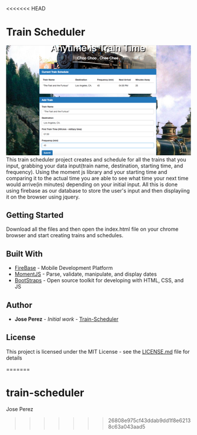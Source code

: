 <<<<<<< HEAD
# Train Scheduler
<img src="/assets/images/train_scheduler.png">
This train scheduler project creates and schedule for all the trains that you input, grabbing your data input(train name, destination, starting time, and frequency). Using the moment js library and your starting time and comparing it to the actual time you are able to see what time your next time would arrive(in minutes) depending on your initial input. All this is done using firebase as our database to store the user's input and then displayiing it on the browser using jquery.

## Getting Started

Download all the files and then open the index.html file on your chrome browser and start creating trains and schedules.



## Built With

* [FireBase](https://firebase.google.com/) - Mobile Development Platform
* [MomentJS](https://momentjs.com/) -  Parse, validate, manipulate, and display dates
* [BootStraps](https://bootstrapdocs.com/v3.3.6/docs/getting-started/) - Open source toolkit for developing with HTML, CSS, and JS


## Author

* **Jose Perez** - *Initial work* - [Train-Scheduler](https://github.com/jperez650/train-scheduler)



## License

This project is licensed under the MIT License - see the [LICENSE.md](LICENSE.md) file for details


=======
# train-scheduler
Jose Perez
>>>>>>> 26808e975cf43ddab9dd1f8e62138c63a043aad5
